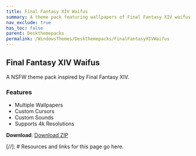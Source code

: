 ```yaml
---
title: Final Fantasy XIV Waifus
summary: A theme pack featuring wallpapers of Final Fantasy XIV waifus.
nav_exclude: true
has_toc: false
parent: Deskthemepacks
permalink: /WindowsThemes/Deskthemepacks/FinalFantasyXIVWaifus
---
```


## Final Fantasy XIV Waifus
A NSFW theme pack inspired by Final Fantasy XIV.

### Features

- Multiple Wallpapers
- Custom Cursors
- Custom Sounds
- Supports 4k Resolutions

**Download**: [Download ZIP] 

<!-- ////////////////////////////////////////////////////////////////////////////////////////////////////////////////////// -->

[//]: # Resources and links for this page go here.

[Download ZIP]: https://gitlab.com/the-back-room/deskthemepacks/nsfw/final-fantasy-xiv-waifus/-/archive/main/final-fantasy-xiv-waifus-main.zip

<!-- ////////////////////////////////////////////////////////////////////////////////////////////////////////////////////// -->
